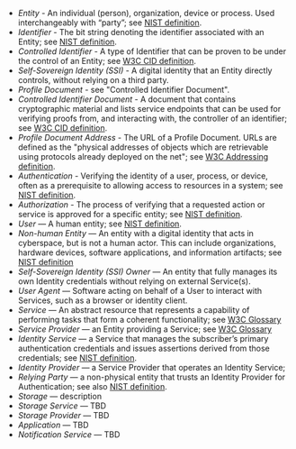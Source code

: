  - <dfn>Entity</dfn> - An individual (person), organization, device or process. Used interchangeably with “party”; see [NIST definition](https://csrc.nist.gov/glossary/term/entity).
 - <dfn>Identifier</dfn> - The bit string denoting the identifier associated with an Entity; see [NIST definition](https://csrc.nist.gov/glossary/term/identifier).
 - <dfn>Controlled Identifier</dfn> - A type of Identifier that can be proven to be under the control of an Entity; see [W3C CID definition](https://www.w3.org/TR/cid-1.0/#dfn-controlled-identifier).
 - <dfn>Self-Sovereign Identity (SSI)</dfn> - A digital identity that an Entity directly controls, without relying on a third party.
 - <dfn>Profile Document</dfn> - see "Controlled Identifier Document".
 - <dfn>Controlled Identifier Document</dfn> - A document that contains cryptographic material and lists service endpoints that can be used for verifying proofs from, and interacting with, the controller of an identifier; see [W3C CID definition](https://www.w3.org/TR/cid-1.0/#dfn-controlled-identifier-document).
 - <dfn>Profile Document Address</dfn> - The URL of a Profile Document. URLs are defined as the "physical addresses of objects which are retrievable using protocols already deployed on the net"; see [W3C Addressing definition](https://www.w3.org/Addressing/URL/url-spec.html).
 - <dfn>Authentication</dfn> -  Verifying the identity of a user, process, or device, often as a prerequisite to allowing access to resources in a system; see [NIST definition](https://csrc.nist.gov/glossary/term/authentication).
 - <dfn>Authorization</dfn> - The process of verifying that a requested action or service is approved for a specific entity; see [NIST definition](https://csrc.nist.gov/glossary/term/authorization).
 - <dfn>User</dfn> — A human entity; see [NIST definition](https://csrc.nist.gov/glossary/term/user).
 - <dfn>Non-human Entity</dfn> — An entity with a digital identity that acts in cyberspace, but is not a human actor. This can include organizations, hardware devices, software applications, and information artifacts; see [NIST definition](https://csrc.nist.gov/glossary/term/non-human_entity)
 - <dfn>Self-Sovereign Identity (SSI) Owner</dfn> — An entity that fully manages its own Identity credentials without relying on external Service(s).
 - <dfn>User Agent</dfn> — Software acting on behalf of a User to interact with Services, such as a browser or identity client.
 - <dfn>Service</dfn> — An abstract resource that represents a capability of performing tasks that form a coherent functionality; see [W3C Glossary](https://www.w3.org/TR/ws-gloss/#service)
 - <dfn>Service Provider</dfn> — an Entity providing a Service; see [W3C Glossary](https://www.w3.org/TR/ws-gloss/#providerentity)
 - <dfn>Identity Service</dfn> — a Service that manages the subscriber’s primary authentication credentials and issues assertions derived from those credentials; see [NIST definition](https://csrc.nist.gov/glossary/term/identity_provider).
 - <dfn>Identity Provider</dfn> — a Service Provider that operates an Identity Service;
 - <dfn>Relying Party</dfn> — a non-physical entity that trusts an Identity Provider for Authentication; see also [NIST definition](https://csrc.nist.gov/glossary/term/relying_party).
 - <dfn>Storage</dfn> — description
 - <dfn>Storage Service</dfn> — TBD
 - <dfn>Storage Provider</dfn> — TBD
 - <dfn>Application</dfn> — TBD
 - <dfn>Notification Service</dfn> — TBD
